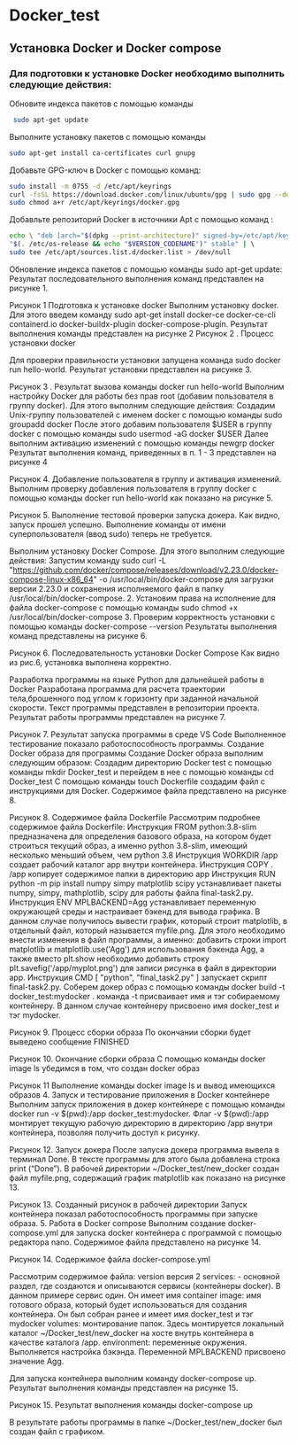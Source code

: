 # Docker_test
## Установка Docker и Docker compose

### Для подготовки к установке Docker необходимо выполнить следующие действия:
 Обновите индекса пакетов с помощью команды 
 ```bash
  sudo apt-get update
 ```
 Выполните установку пакетов с помощью команды
 ```bash
 sudo apt-get install ca-certificates curl gnupg
 ```
Добавьте GPG-ключ в Docker с помощью команд:
```bash
sudo install -m 0755 -d /etc/apt/keyrings
curl -fsSL https://download.docker.com/linux/ubuntu/gpg | sudo gpg --dearmor -o /etc/apt/keyrings/docker.gpg
sudo chmod a+r /etc/apt/keyrings/docker.gpg
```
Добавльте репозиторий Docker в источники Apt с помощью команд :
```bash 
echo \ "deb [arch="$(dpkg --print-architecture)" signed-by=/etc/apt/keyrings/docker.gpg] https://download.docker.com/linux/ubuntu \
"$(. /etc/os-release && echo "$VERSION_CODENAME")" stable" | \ 
sudo tee /etc/apt/sources.list.d/docker.list > /dev/null
```
Обновление индекса пакетов с помощью команды sudo apt-get update:
Результат последовательного выполнения команд представлен на рисунке 1.

Рисунок 1 Подготовка к установке docker
Выполним установку docker. Для этого введем команду 
sudo apt-get install docker-ce docker-ce-cli containerd.io docker-buildx-plugin docker-compose-plugin. 
Результат выполнения команды представлен на рисунке 2
Рисунок  2 . Процесс установки docker

Для проверки правильности установки запущена команда sudo docker run hello-world. Результат установки представлен на рисунке 3.

Рисунок  3 . Результат вызова команды docker run hello-world
Выполним настройку Docker для работы без прав root (добавим пользователя в группу docker). Для этого выполним следующие действия:
 Создадим Unix-группу пользователей с именем docker с помощью команды sudo groupadd docker
После этого добавим пользователя $USER в группу docker с помощью команды 
sudo usermod -aG docker $USER
Далее выполним активацию изменений с помощью команды newgrp docker
Результат выполнения команд, приведенных в п. 1 - 3 представлен на рисунке 4

Рисунок 4.  Добавление пользователя в группу и активация изменений. 
Выполним проверку добавления пользователя в группу docker с помощью команды docker run hello-world как показано на рисунке 5.

Рисунок  5.  Выполнение тестовой проверки запуска докера.
Как видно, запуск прошел успешно. Выполнение  команды от имени суперпользователя (ввод sudo) теперь не требуется. 


Выполним установку Docker Compose. 
Для этого выполним следующие действия:
Запустим команду sudo curl -L "https://github.com/docker/compose/releases/download/v2.23.0/docker-compose-linux-x86_64" -o /usr/local/bin/docker-compose
для загрузки версии 2.23.0 и сохранения исполняемого файл в папку /usr/local/bin/docker-compose. 
2.   Установим права на исполнение для файла docker-compose с помощью команды sudo chmod +x /usr/local/bin/docker-compose
3.    Проверим корректность установки с помощью команды 
    docker-compose --version
Результаты выполнения команд представлены на рисунке 6. 

 Рисунок 6. Последовательность установки Docker Compose
 Как видно из рис.6, установка выполнена корректно.

Разработка программы на языке Python для дальнейшей работы в Docker
Разработана программа для расчета траектории тела,брошенного под углом к горизонту при заданной начальной скорости. Текст программы представлен в репозитории проекта. Результат работы программы представлен на рисунке 7.

Рисунок 7. Результат запуска программы в среде VS Code
Выполненное тестирование показало работоспособность программы.
Создание Docker образа для программы
Создание Docker образа выполним следующим образом:
Создадим директорию Docker test c помощью команды 
mkdir Docker_test и перейдем в нее с помощью команды        cd Docker_test
С помощью команды touch Dockerfile cоздадим файл с инструкциями для Docker. Содержимое файла представлено на рисунке 8. 

Рисунок 8. Содержимое файла Dockerfile
Рассмотрим подробнее содержимое файла Dockerfile:
Инструкция FROM python:3.8-slim предназначена для определения базового образа, на котором будет строиться текущий образ, а именно python 3.8-slim, имеющий несколько меньший объем, чем python 3.8
Инструкция WORKDIR /app создает рабочий каталог app внутри контейнера. 
Инструкция COPY . /app копирует содержимое папки в директорию app
Инструкция RUN python -m pip install numpy simpy matplotlib scipy устанавливает пакеты numpy, simpy, mathplotlib, scipy для работы файла final-task2.py.
Инструкция ENV MPLBACKEND=Agg устанавливает переменную окружающей среды и настраивает бэкенд для вывода графика. В данном случае получилось вывести график, который строит matplotlib,  в отдельный файл, который называется myfile.png. Для этого необходимо внести изменения в файл программы, а именно: добавить строки import matplotlib и matplotlib.use('Agg') для использования бэкенда Agg, а также вместо plt.show необходимо добавить строку plt.savefig('/app/myplot.png') для записи рисунка в файл в директории app. 
Инструкция CMD [ "python", "final_task2.py" ] запускает скрипт final-task2.py.
Соберем докер образ с помощью команды 
docker build -t docker_test:mydocker . 
команда -t присваивает имя и тэг собираемому контейнеру. В данном случае контейнеру присвоено имя  docker_test и тэг mydocker.

Рисунок 9. Процесс сборки образа
По окончании сборки будет выведено сообщение FINISHED

Рисунок 10. Окончание сборки образа
С помощью команды docker image ls убедимся в том, что создан docker образ

Рисунок 11 Выполнение команды docker image ls и вывод имеющихся образов
4. Запуск и тестирование приложения в Docker контейнере
Выполним запуск приложения в докер контейнере с помощью команды 
docker run -v $(pwd):/app docker_test:mydocker. 
Флаг -v $(pwd):/app монтирует текущую рабочую директорию  в директорию /app внутри контейнера, позволяя получить доступ к рисунку. 

Рисунок 12. Запуск докера
После запуска докера программа вывела в терминал Done. В тексте программы для этого была добавлена строка print (“Done”). В рабочей директории ~/Docker_test/new_docker создан файл myfile.png, содержащий график matplotlib как показано на рисунке 13.  

Рисунок 13. Созданный рисунок в рабочей директории
Запуск контейнера показал работоспособность программы при запуске образа.
5. Работа в Docker compose
Выполним создание docker-compose.yml для запуска docker контейнера с программой с помощью редактора nano. Содержимое файла представлено на рисунке 14.

Рисунок 14. Содержимое файла docker-compose.yml

Рассмотрим содержимое файла:
version версия 2
services: - основной раздел, где создаются и описываются сервисы (контейнеры docker). В данном примере сервис один. Он имеет имя container
image: имя готового образа, который будет использоваться для создания контейнера. Он был собран ранее и имеет имя docker_test и тэг mydocker
volumes: монтирование папок. Здесь монтируется локальный каталог ~/Docker_test/new_docker на хосте внутрь контейнера в качестве каталога /app.
environment: переменные окружения. Выполняется настройка бэкэнда. Переменной MPLBACKEND присвоено значение Agg.
	
Для запуска контейнера выполним команду docker-compose up. Результат выполнения команды представлен на рисунке 15.

Рисунок 15. Результат выполнения команды docker-compose up

В результате работы программы в папке ~/Docker_test/new_docker был создан файл с графиком. 






